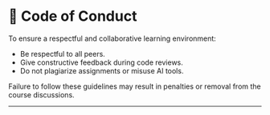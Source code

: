 # 📌 Code of Conduct

To ensure a respectful and collaborative learning environment:
- Be respectful to all peers.
- Give constructive feedback during code reviews.
- Do not plagiarize assignments or misuse AI tools.

Failure to follow these guidelines may result in penalties or removal from the course discussions.

---